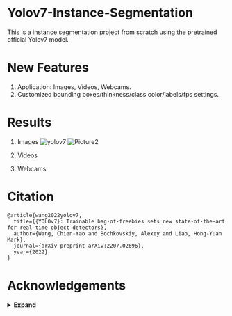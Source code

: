 # Yolov7-Instance-Segmentation
This is a instance segmentation project from scratch using the pretrained official Yolov7 model. 

# New Features
1. Application: Images, Videos, Webcams.
2. Customized bounding boxes/thinkness/class color/labels/fps settings.

# Results

1. Images
![yolov7](https://user-images.githubusercontent.com/84509949/196133709-713959c1-59ab-4962-bb95-6ced57df031d.jpg) ![Picture2](https://user-images.githubusercontent.com/84509949/196133661-aa0ebca0-bf6e-46a3-b42d-ef2099a1cf47.png)

2. Videos

3. Webcams

# Citation

```
@article{wang2022yolov7,
  title={{YOLOv7}: Trainable bag-of-freebies sets new state-of-the-art for real-time object detectors},
  author={Wang, Chien-Yao and Bochkovskiy, Alexey and Liao, Hong-Yuan Mark},
  journal={arXiv preprint arXiv:2207.02696},
  year={2022}
}
```

# Acknowledgements

<details><summary> <b>Expand</b> </summary>

</details>
